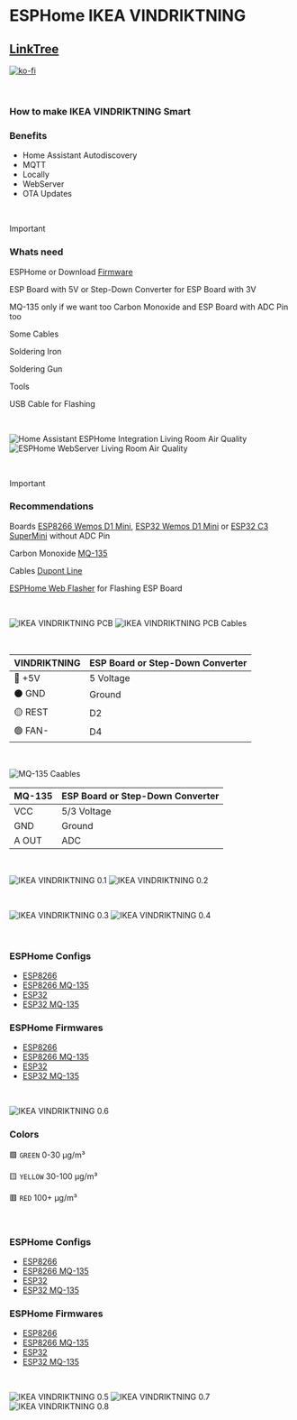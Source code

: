 # ESPHome IKEA VINDRIKTNING

## [LinkTree](https://linktr.ee/DzurisHome)

[![ko-fi](https://ko-fi.com/img/githubbutton_sm.svg)](https://ko-fi.com/N4N6M7OX3)

</br>

### How to make IKEA VINDRIKTNING Smart

### Benefits
- Home Assistant Autodiscovery
- MQTT
- Locally
- WebServer
- OTA Updates

</br>

> [!IMPORTANT]
> ### Whats need
> 
> ESPHome or Download [Firmware](https://github.com/DzurisHome/ESPHome-IKEA-VINDRIKTNING/blob/main/README.md#esphome-firmwares)
> 
> ESP Board with 5V or Step-Down Converter for ESP Board with 3V
>
> MQ-135 only if we want too Carbon Monoxide and ESP Board with ADC Pin too
> 
> Some Cables
> 
> Soldering Iron
> 
> Soldering Gun
> 
> Tools
>
> USB Cable for Flashing

</br>

![Home Assistant ESPHome Integration Living Room Air Quality](https://github.com/DzurisHome/ESPHome-IKEA-VINDRIKTNING/blob/main/Home%20Assistant%20ESPHome%20Integration%20Living%20Room%20Air%20Quality.png)
![ESPHome WebServer Living Room Air Quality](https://github.com/DzurisHome/ESPHome-IKEA-VINDRIKTNING/blob/main/ESPHome%20WebServer%20Living%20Room%20Air%20Quality.png)

</br>

> [!IMPORTANT]
> ### Recommendations
>
> Boards [ESP8266 Wemos D1 Mini](https://s.click.aliexpress.com/e/_Dm8FxHL), [ESP32 Wemos D1 Mini](https://s.click.aliexpress.com/e/_DFpDpnJ) or [ESP32 C3 SuperMini](https://s.click.aliexpress.com/e/_DlP529f) without ADC Pin
>
> Carbon Monoxide [MQ-135](https://s.click.aliexpress.com/e/_DDRkLM1)
> 
> Cables [Dupont Line](https://s.click.aliexpress.com/e/_DFdLicl)
>
> [ESPHome Web Flasher](https://web.esphome.io/) for Flashing ESP Board

</br>

![IKEA VINDRIKTNING PCB](https://github.com/DzurisHome/ESPHome-IKEA-VINDRIKTNING/blob/main/IKEA%20VINDRIKTNING%20PCB.png)
![IKEA VINDRIKTNING PCB Cables](https://github.com/DzurisHome/ESPHome-IKEA-VINDRIKTNING/blob/main/IKEA%20VINDRIKTNING%20PCB%20Cables.png)

</br>

| VINDRIKTNING | ESP Board or Step-Down Converter |
|--------------|----------------------------------|
| 🔴 +5V       | 5 Voltage                        |
| ⚫ GND       | Ground                           |
| 🟡 REST      | D2                               |
| 🟢 FAN-      | D4                               |

</br>

![MQ-135 Caables](https://github.com/DzurisHome/ESPHome-IKEA-VINDRIKTNING/blob/main/MQ-135%20Cables.png)

| MQ-135 | ESP Board or Step-Down Converter |
|--------|----------------------------------|
| VCC    | 5/3 Voltage                      |
| GND    | Ground                           |
| A OUT  | ADC                              |

</br>

![IKEA VINDRIKTNING 0.1](https://github.com/DzurisHome/ESPHome-IKEA-VINDRIKTNING/blob/main/IKEA%20VINDRIKTNING%200.1.jpg)
![IKEA VINDRIKTNING 0.2](https://github.com/DzurisHome/ESPHome-IKEA-VINDRIKTNING/blob/main/IKEA%20VINDRIKTNING%200.2.png)

</br>

![IKEA VINDRIKTNING 0.3](https://github.com/DzurisHome/ESPHome-IKEA-VINDRIKTNING/blob/main/IKEA%20VINDRIKTNING%200.3.png)
![IKEA VINDRIKTNING 0.4](https://github.com/DzurisHome/ESPHome-IKEA-VINDRIKTNING/blob/main/IKEA%20VINDRIKTNING%200.4.png)

</br>

### ESPHome Configs
- [ESP8266](https://github.com/DzurisHome/ESPHome-IKEA-VINDRIKTNING/blob/main/dzuris-home-esphome-ikea-vindriktning-esp8266.yaml)
- [ESP8266 MQ-135](https://github.com/DzurisHome/ESPHome-IKEA-VINDRIKTNING/blob/main/dzuris-home-esphome-ikea-vindriktning-esp8266-mq-135.yaml)
- [ESP32](https://github.com/DzurisHome/ESPHome-IKEA-VINDRIKTNING/blob/main/dzuris-home-esphome-ikea-vindriktning-esp32.yaml)
- [ESP32 MQ-135](https://github.com/DzurisHome/ESPHome-IKEA-VINDRIKTNING/blob/main/dzuris-home-esphome-ikea-vindriktning-esp32-mq-135.yaml)

### ESPHome Firmwares
- [ESP8266]()
- [ESP8266 MQ-135]()
- [ESP32]()
- [ESP32 MQ-135]()

</br>

![IKEA VINDRIKTNING 0.6](https://github.com/DzurisHome/ESPHome-IKEA-VINDRIKTNING/blob/main/IKEA%20VINDRIKTNING%200.6.png)

### Colors
🟩 `GREEN` 0-30 μg/m³

🟨 `YELLOW` 30-100 μg/m³

🟥 `RED` 100+ μg/m³

</br>

### ESPHome Configs
- [ESP8266](https://github.com/DzurisHome/ESPHome-IKEA-VINDRIKTNING/blob/main/dzuris-home-esphome-ikea-vindriktning-esp8266.yaml)
- [ESP8266 MQ-135](https://github.com/DzurisHome/ESPHome-IKEA-VINDRIKTNING/blob/main/dzuris-home-esphome-ikea-vindriktning-esp8266-mq-135.yaml)
- [ESP32](https://github.com/DzurisHome/ESPHome-IKEA-VINDRIKTNING/blob/main/dzuris-home-esphome-ikea-vindriktning-esp32.yaml)
- [ESP32 MQ-135](https://github.com/DzurisHome/ESPHome-IKEA-VINDRIKTNING/blob/main/dzuris-home-esphome-ikea-vindriktning-esp32-mq-135.yaml)

### ESPHome Firmwares
- [ESP8266]()
- [ESP8266 MQ-135]()
- [ESP32]()
- [ESP32 MQ-135]()

</br>

![IKEA VINDRIKTNING 0.5](https://github.com/DzurisHome/ESPHome-IKEA-VINDRIKTNING/blob/main/IKEA%20VINDRIKTNING%200.5.png)
![IKEA VINDRIKTNING 0.7](https://github.com/DzurisHome/ESPHome-IKEA-VINDRIKTNING/blob/main/IKEA%20VINDRIKTNING%200.7.png)
![IKEA VINDRIKTNING 0.8](https://github.com/DzurisHome/ESPHome-IKEA-VINDRIKTNING/blob/main/IKEA%20VINDRIKTNING%200.8.png)
